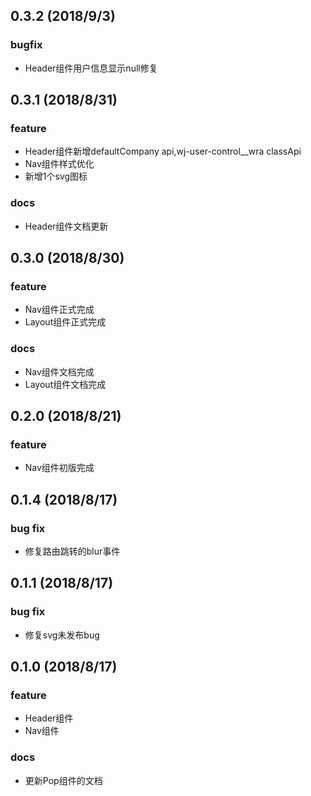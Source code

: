 ## 0.3.2 (2018/9/3)

### bugfix

- Header组件用户信息显示null修复


## 0.3.1 (2018/8/31)

### feature

- Header组件新增defaultCompany api,wj-user-control\_\_wra classApi
- Nav组件样式优化
- 新增1个svg图标

### docs

- Header组件文档更新

## 0.3.0 (2018/8/30)

### feature

- Nav组件正式完成
- Layout组件正式完成

### docs

- Nav组件文档完成
- Layout组件文档完成

## 0.2.0 (2018/8/21)

### feature

- Nav组件初版完成
 

## 0.1.4 (2018/8/17)

### bug fix

- 修复路由跳转的blur事件

## 0.1.1 (2018/8/17)

### bug fix

- 修复svg未发布bug

## 0.1.0 (2018/8/17)

### feature

- Header组件
- Nav组件
 

### docs

- 更新Pop组件的文档